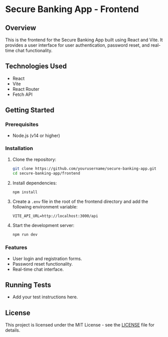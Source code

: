 # Secure Banking App - Frontend

## Overview
This is the frontend for the Secure Banking App built using React and Vite. It provides a user interface for user authentication, password reset, and real-time chat functionality.

## Technologies Used
- React
- Vite
- React Router
- Fetch API

## Getting Started

### Prerequisites
- Node.js (v14 or higher)

### Installation

1. Clone the repository:
   ```bash
   git clone https://github.com/yourusername/secure-banking-app.git
   cd secure-banking-app/frontend
   ```

2. Install dependencies:
   ```bash
   npm install
   ```

3. Create a `.env` file in the root of the frontend directory and add the following environment variable:
   ```plaintext
   VITE_API_URL=http://localhost:3000/api
   ```

4. Start the development server:
   ```bash
   npm run dev
   ```

### Features
- User login and registration forms.
- Password reset functionality.
- Real-time chat interface.

## Running Tests
- Add your test instructions here.

## License
This project is licensed under the MIT License - see the [LICENSE](LICENSE) file for details.
